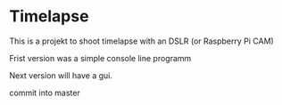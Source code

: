 # Timelapse
This is a projekt to shoot timelapse with an DSLR (or Raspberry Pi CAM)

Frist version was a simple console line programm

Next version will have a gui.

commit into master
